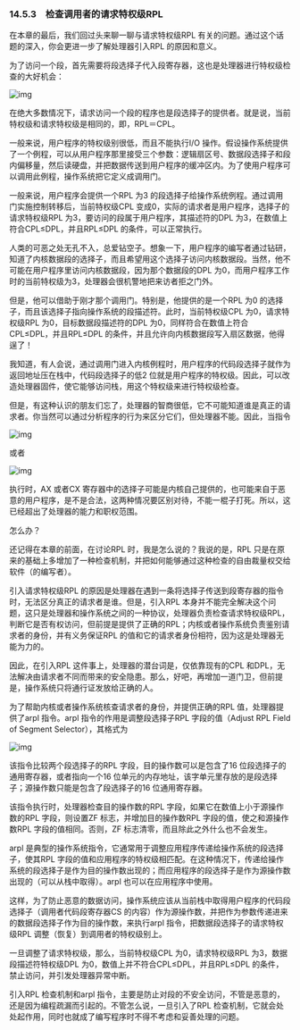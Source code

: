 ### 14.5.3　检查调用者的请求特权级RPL

在本章的最后，我们回过头来聊一聊与请求特权级RPL 有关的问题。通过这个话题的深入，你会更进一步了解处理器引入RPL 的原因和意义。

为了访问一个段，首先需要将段选择子代入段寄存器，这也是处理器进行特权级检查的大好机会：

![img](../0-Assets/Epubook/x86汇编语言从实模式到保护模式_李忠_等_Z_Library/images/00643.jpeg)

在绝大多数情况下，请求访问一个段的程序也是段选择子的提供者。就是说，当前特权级和请求特权级是相同的，即，RPL＝CPL。

一般来说，用户程序的特权级别很低，而且不能执行I/O 操作。假设操作系统提供了一个例程，可以从用户程序那里接受三个参数：逻辑扇区号、数据段选择子和段内偏移量，然后读硬盘，并把数据传送到用户程序的缓冲区内。为了使用户程序可以调用此例程，操作系统把它定义成调用门。

一般来说，用户程序会提供一个RPL 为3 的段选择子给操作系统例程。通过调用门实施控制转移后，当前特权级CPL 变成0，实际的请求者是用户程序，选择子的请求特权级RPL 为3，要访问的段属于用户程序，其描述符的DPL 为3，在数值上符合CPL≤DPL，并且RPL≤DPL 的条件，可以正常执行。

人类的可恶之处无孔不入，总爱钻空子。想象一下，用户程序的编写者通过钻研，知道了内核数据段的选择子，而且希望用这个选择子访问内核数据段。当然，他不可能在用户程序里访问内核数据段，因为那个数据段的DPL 为0，而用户程序工作时的当前特权级为3，处理器会很机警地把来访者拒之门外。

但是，他可以借助于刚才那个调用门。特别是，他提供的是一个RPL 为0 的选择子，而且该选择子指向操作系统的段描述符。此时，当前特权级CPL 为0，请求特权级RPL 为0，目标数据段描述符的DPL 为0，同样符合在数值上符合CPL≤DPL，并且RPL≤DPL 的条件，并且允许向内核数据段写入扇区数据，他得逞了！

我知道，有人会说，通过调用门进入内核例程时，用户程序的代码段选择子就作为返回地址压在栈中，代码段选择子的低2 位就是用户程序的特权级。因此，可以改造处理器固件，使它能够访问栈，用这个特权级来进行特权级检查。

但是，有这种认识的朋友们忘了，处理器的智商很低，它不可能知道谁是真正的请求者。你当然可以通过分析程序的行为来区分它们，但处理器不能。因此，当指令

![img](../0-Assets/Epubook/x86汇编语言从实模式到保护模式_李忠_等_Z_Library/images/00644.jpeg)

或者

![img](../0-Assets/Epubook/x86汇编语言从实模式到保护模式_李忠_等_Z_Library/images/00645.jpeg)

执行时，AX 或者CX 寄存器中的选择子可能是内核自己提供的，也可能来自于恶意的用户程序，是不是合法，这两种情况要区别对待，不能一棍子打死。所以，这已经超出了处理器的能力和职权范围。

怎么办？

还记得在本章的前面，在讨论RPL 时，我是怎么说的？我说的是，RPL 只是在原来的基础上多增加了一种检查机制，并把如何能够通过这种检查的自由裁量权交给软件（的编写者）。

引入请求特权级RPL 的原因是处理器在遇到一条将选择子传送到段寄存器的指令时，无法区分真正的请求者是谁。但是，引入RPL 本身并不能完全解决这个问题，这只是处理器和操作系统之间的一种协议，处理器负责检查请求特权级RPL，判断它是否有权访问，但前提是提供了正确的RPL；内核或者操作系统负责鉴别请求者的身份，并有义务保证RPL 的值和它的请求者身份相符，因为这是处理器无能为力的。

因此，在引入RPL 这件事上，处理器的潜台词是，仅依靠现有的CPL 和DPL，无法解决由请求者不同而带来的安全隐患。那么，好吧，再增加一道门卫，但前提是，操作系统只将通行证发放给正确的人。

为了帮助内核或者操作系统核查请求者的身份，并提供正确的RPL 值，处理器提供了arpl 指令。arpl 指令的作用是调整段选择子RPL 字段的值（Adjust RPL Field of Segment Selector），其格式为

![img](../0-Assets/Epubook/x86汇编语言从实模式到保护模式_李忠_等_Z_Library/images/00646.jpeg)

该指令比较两个段选择子的RPL 字段，目的操作数可以是包含了16 位段选择子的通用寄存器，或者指向一个16 位单元的内存地址，该字单元里存放的是段选择子；源操作数只能是包含了段选择子的16 位通用寄存器。

该指令执行时，处理器检查目的操作数的RPL 字段，如果它在数值上小于源操作数的RPL 字段，则设置ZF 标志，并增加目的操作数RPL 字段的值，使之和源操作数RPL 字段的值相同。否则，ZF 标志清零，而且除此之外什么也不会发生。

arpl 是典型的操作系统指令，它通常用于调整应用程序传递给操作系统的段选择子，使其RPL 字段的值和应用程序的特权级相匹配。在这种情况下，传递给操作系统的段选择子是作为目的操作数出现的；而应用程序的段选择子是作为源操作数出现的（可以从栈中取得）。arpl 也可以在应用程序中使用。

这样，为了防止恶意的数据访问，操作系统应该从当前栈中取得用户程序的代码段选择子（调用者代码段寄存器CS 的内容）作为源操作数，并把作为参数传递进来的数据段选择子作为目的操作数，来执行arpl 指令，把数据段选择子的请求特权级RPL 调整（恢复）到调用者的特权级别上。

一旦调整了请求特权级，那么，当前特权级CPL 为0，请求特权级RPL 为3，数据段描述符特权级DPL 为0，数值上并不符合CPL≤DPL，并且RPL≤DPL 的条件，禁止访问，并引发处理器异常中断。

引入RPL 检查机制和arpl 指令，主要是防止对段的不安全访问，不管是恶意的，还是因为编程疏漏而引起的。不管怎么说，一旦引入了RPL 检查机制，它就会处处起作用，同时也就成了编写程序时不得不考虑和妥善处理的问题。